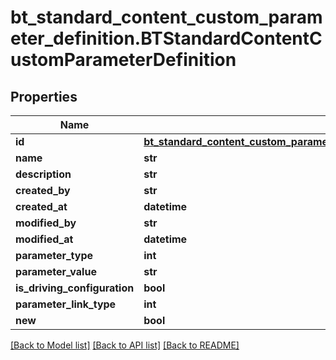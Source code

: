 # bt_standard_content_custom_parameter_definition.BTStandardContentCustomParameterDefinition

## Properties
Name | Type | Description | Notes
------------ | ------------- | ------------- | -------------
**id** | [**bt_standard_content_custom_parameter_definition_id.BTStandardContentCustomParameterDefinitionId**](BTStandardContentCustomParameterDefinitionId.md) |  | [optional] 
**name** | **str** |  | [optional] 
**description** | **str** |  | [optional] 
**created_by** | **str** |  | [optional] 
**created_at** | **datetime** |  | [optional] 
**modified_by** | **str** |  | [optional] 
**modified_at** | **datetime** |  | [optional] 
**parameter_type** | **int** |  | [optional] 
**parameter_value** | **str** |  | [optional] 
**is_driving_configuration** | **bool** |  | [optional] 
**parameter_link_type** | **int** |  | [optional] 
**new** | **bool** |  | [optional] 

[[Back to Model list]](../README.md#documentation-for-models) [[Back to API list]](../README.md#documentation-for-api-endpoints) [[Back to README]](../README.md)


